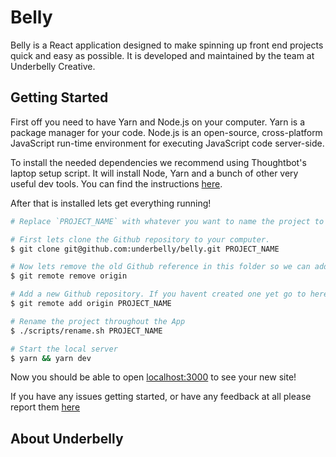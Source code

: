 # Belly

Belly is a React application designed to make spinning up front end projects quick and easy as
possible. It is developed and maintained by the team at Underbelly Creative.

## Getting Started
First off you need to have Yarn and Node.js on your computer. Yarn is a package manager for your code. Node.js is an open-source, cross-platform JavaScript run-time environment for executing JavaScript code server-side.

To install the needed dependencies we recommend using Thoughtbot's laptop setup script. It will install Node, Yarn and a bunch of other very useful dev tools. You can find the instructions [here](https://github.com/thoughtbot/laptop).

After that is installed lets get everything running!

```sh
# Replace `PROJECT_NAME` with whatever you want to name the project to be. Also do not copy the `$`.

# First lets clone the Github repository to your computer.
$ git clone git@github.com:underbelly/belly.git PROJECT_NAME

# Now lets remove the old Github reference in this folder so we can add a different one.
$ git remote remove origin

# Add a new Github repository. If you havent created one yet go to here https://github.com/new.
$ git remote add origin PROJECT_NAME

# Rename the project throughout the App
$ ./scripts/rename.sh PROJECT_NAME

# Start the local server
$ yarn && yarn dev

```

Now you should be able to open [localhost:3000](http://localhost:3000) to see your new site!

If you have any issues getting started, or have any feedback at all please report them [here](https://github.com/underbelly/belly/issues/new?title=[ReadMe]%20Getting%20Started)

## About Underbelly
